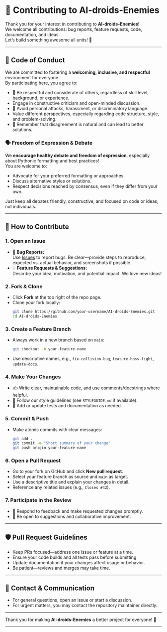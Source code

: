 # 🤝 Contributing to AI-droids-Enemies

Thank you for your interest in contributing to **AI-droids-Enemies**!  
We welcome all contributions: bug reports, feature requests, code, documentation, and ideas.  
Let’s build something awesome all units! 🚀

---

## 🌈 Code of Conduct

We are committed to fostering a **welcoming, inclusive, and respectful** environment for everyone.  
By participating here, you agree to:

- 🤗 Be respectful and considerate of others, regardless of skill level, background, or experience.
-  Engage in constructive criticism and open-minded discussion.
- 🚫 Avoid personal attacks, harassment, or discriminatory language.
-  Value different perspectives, especially regarding code structure, style, and problem-solving.
- 🤝 Remember that disagreement is natural and can lead to better solutions.

### 🗣️ Freedom of Expression & Debate

We **encourage healthy debate and freedom of expression**, especially about Pythonic formatting and best practices!  
You are welcome to:

- Advocate for your preferred formatting or approaches.
- Discuss alternative styles or solutions.
- Respect decisions reached by consensus, even if they differ from your own.

Just keep all debates friendly, constructive, and focused on code or ideas, not individuals.

---

## 📝 How to Contribute

### 1. Open an Issue

- 🐞 **Bug Reports:**  
  Use [Issues](../../issues) to report bugs. Be clear—provide steps to reproduce, expected vs. actual behavior, and screenshots if possible.
- 💡 **Feature Requests & Suggestions:**  
  Describe your idea, motivation, and potential impact. We love new ideas!

### 2. Fork & Clone

- Click **Fork** at the top right of the repo page.
- Clone your fork locally:
  ```sh
  git clone https://github.com/your-username/AI-droids-Enemies.git
  cd AI-droids-Enemies
  ```

### 3. Create a Feature Branch

- Always work in a new branch based on `main`:
  ```sh
  git checkout -b your-feature-name
  ```
- Use descriptive names, e.g., `fix-collision-bug`, `feature-boss-fight`, `update-docs`.

### 4. Make Your Changes

- ✍️ Write clear, maintainable code, and use comments/docstrings where helpful.
- 🐍 Follow our style guidelines (see `STYLEGUIDE.md` if available).
- 🧪 Add or update tests and documentation as needed.

### 5. Commit & Push

- Make atomic commits with clear messages:
  ```sh
  git add .
  git commit -m "Short summary of your change"
  git push origin your-feature-name
  ```

### 6. Open a Pull Request

- Go to your fork on GitHub and click **New pull request**.
- Select your feature branch as source and `main` as target.
- Use a descriptive title and explain your changes in detail.
- Reference any related issues (e.g., `Closes #42`).

### 7. Participate in the Review

- 🧐 Respond to feedback and make requested changes promptly.
- 🤲 Be open to suggestions and collaborative improvement.

---

## 🛡️ Pull Request Guidelines

- Keep PRs focused—address one issue or feature at a time.
- Ensure your code builds and all tests pass before submitting.
- Update documentation if your changes affect usage or behavior.
- Be patient—reviews and merges may take time.

---

## 💬 Contact & Communication

- For general questions, open an issue or start a discussion.
- For urgent matters, you may contact the repository maintainer directly.

---

Thank you for making **AI-droids-Enemies** a better project for everyone! 🌟

---
